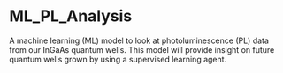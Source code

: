 # ML_PL_Analysis
A machine learning (ML) model to look at photoluminescence (PL) data from our InGaAs quantum wells. This model will provide insight on future quantum wells grown by using a supervised learning agent.
